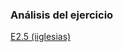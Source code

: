 ### Análisis del ejercicio
[E2.5 (iiglesias)](https://docs.google.com/document/d/11SA8Zj8eNETmTUgpUfzXUYhpWoQ5hQx0NogvI8_JoyM/edit#)
